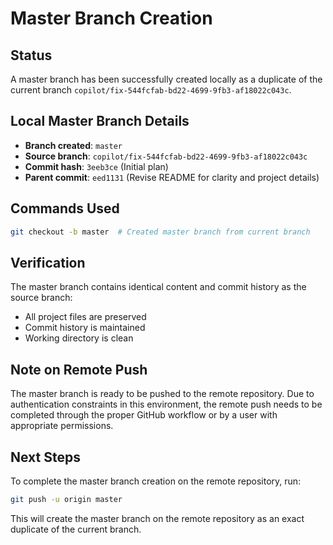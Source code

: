 # Master Branch Creation

## Status
A master branch has been successfully created locally as a duplicate of the current branch `copilot/fix-544fcfab-bd22-4699-9fb3-af18022c043c`.

## Local Master Branch Details
- **Branch created**: `master`
- **Source branch**: `copilot/fix-544fcfab-bd22-4699-9fb3-af18022c043c` 
- **Commit hash**: `3eeb3ce` (Initial plan)
- **Parent commit**: `eed1131` (Revise README for clarity and project details)

## Commands Used
```bash
git checkout -b master  # Created master branch from current branch
```

## Verification
The master branch contains identical content and commit history as the source branch:
- All project files are preserved
- Commit history is maintained
- Working directory is clean

## Note on Remote Push
The master branch is ready to be pushed to the remote repository. Due to authentication constraints in this environment, the remote push needs to be completed through the proper GitHub workflow or by a user with appropriate permissions.

## Next Steps
To complete the master branch creation on the remote repository, run:
```bash
git push -u origin master
```

This will create the master branch on the remote repository as an exact duplicate of the current branch.
